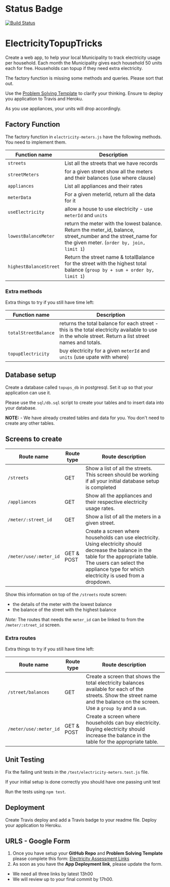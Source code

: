 # Status Badge
[![Build Status](https://app.travis-ci.com/VeranoSA/ElectricityTopupTricks.svg?branch=main)](https://app.travis-ci.com/VeranoSA/ElectricityTopupTricks)

# ElectricityTopupTricks

Create a web app, to help your local Municipality to track electricity usage per household. Each month the Municipality gives each household 50 units each for free. Households can topup if they need extra electricity.

The factory function is missing some methods and queries. Please sort that out.

Use the [Problem Solving Template](https://docs.google.com/document/d/1wKUO8l00hePmZw1oMRnHuNE933sknrdBDdc2Nu_STEk/copy) to clarify your thinking.
Ensure to deploy you application to Travis and Heroku.

As you use appliances, your units will drop accordingly.
## Factory Function

The factory function in `electricity-meters.js` have the following methods. You need to implement them.

Function name            | Description
------------------------ | ---------------
`streets`        |   List all the streets that we have records
`streetMeters`       |  for a given street show all the meters and their balances (use where clause)
`appliances`             |  List all appliances and their rates
`meterData`      |  For a given meterId, return all the data for it 
`useElectricity`   |  allow a house to use electricity - use `meterId` and `units`
`lowestBalanceMeter` | return the meter with the lowest balance. Return the meter_id, balance, street_number and the street_name for the given meter. (`order by, join,  limit 1`)
`highestBalanceStreet` | Return the street name & totalBalance for the street with the highest total balance (`group by + sum + order by, limit 1`)

### Extra methods

Extra things to try if you still have time left:

Function name            | Description
------------------------ | ---------------
`totalStreetBalance` | returns the total balance for each street - this is the total electricity available to use in the whole street. Return a list street names and totals.
`topupElectricity`       |  buy electricity for a given `meterId` and `units` (use upate with where)

## Database setup

Create a database called `topups_db` in postgresql. Set it up so that your application can use it.

Please use the `sql/db.sql` script to create your tables and to insert data into your database.

**NOTE:** - We have already created tables and data for you. You don't need to create any other tables.

## Screens to create

Route name |Route type| Route description |
-----|--|---------|
`/streets` | GET | Show a list of all the streets. This screen should be working if all your initial database setup is completed|
`/appliances` | GET | Show all the appliances and their respective electricity usage rates.
`/meter/:street_id` | GET | Show a list of all the meters in a given street.|
`/meter/use/:meter_id`| GET & POST | Create a screen where households can use electricity. Using electricity should decrease the balance in the table for the appropriate table. The users can select the appliance type for which electricity is used from a dropdown.

Show this information on top of the `/streets` route screen:

* the details of the meter with the lowest balance
* the balance of the street with the highest balance

*Note:* The routes that needs the `meter_id` can be linked to from the `/meter/:street_id` screen.

### Extra routes

Extra things to try if you still have time left:

Route name |Route type| Route description |
--------|---------|----
`/street/balances`| GET | Create a screen that shows the total electricity balances available for each of the streets. Show the street name and the balance on the screen. Use a `group by` and a `sum`.
`/meter/use/:meter_id`| GET & POST | Create a screen where households can buy electricity. Buying electricity should increase the balance in the table for the appropriate table.

## Unit Testing

Fix the failing unit tests in the `/test/electricity-meters.test.js` file.

If your initial setup is done correctly you should have one passing unit test

Run the tests using `npm test`.

## Deployment

Create Travis deploy and add a Travis badge to your readme file.
Deploy your application to Heroku.

## URLS - Google Form

1. Once you have setup your **GitHub Repo** and **Problem Solving Template** please complete this form: [Electricity Assessment Links](https://docs.google.com/forms/d/e/1FAIpQLSd_psYmolEHxKUBNjSKEetKCMxXGntA-7j7BDM1ADrDK_Ci7w/viewform)
2. As soon as you have the **App Deployment link**, please update the form.
* We need all three links by latest 13h00
* We will review up to your final commit by 17h00.
